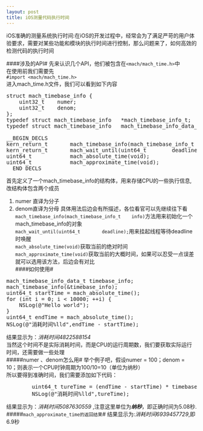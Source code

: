 ```yaml
---
layout: post
title: iOS测量代码执行时间
---
```


iOS准确的测量系统执行时间:在iOS的开发过程中，经常会为了满足严苛的用户体验要求，需要对某些功能和模块的执行时间进行控制，那么问题来了，如何高效的检测代码的执行时间

####涉及的API#
先来认识几个API，他们被包含在`<mach/mach_time.h>`中  
在使用前我们需要先  
`#import <mach/mach_time.h>`  
进入mach_time.h文件，我们可以看到如下内容 
<pre>
struct mach_timebase_info {
    uint32_t    numer;
    uint32_t    denom;
};
typedef struct mach_timebase_info   *mach_timebase_info_t;
typedef struct mach_timebase_info   mach_timebase_info_data_t;

__BEGIN_DECLS
kern_return_t       mach_timebase_info(mach_timebase_info_t    info);
kern_return_t       mach_wait_until(uint64_t        deadline);
uint64_t            mach_absolute_time(void);
uint64_t            mach_approximate_time(void);
__END_DECLS
</pre>
首先定义了一个mach_timebase_info的结构体，用来存储CPU的一些执行信息,改结构体包含两个成员  
1. numer 直译为分子  
2. denom直译为分母
具体用法后边会有所描述，各位看官可以先继续往下看  
`mach_timebase_info(mach_timebase_info_t    info)`方法用来初始化一个mach_timebase_info的对象  
`mach_wait_until(uint64_t        deadline);`用来挂起线程等待deadline时唤醒  
`mach_absolute_time(void)`获取当前的绝对时间
`mach_approximate_time(void)`获取当前的大概时间，如果可以忍受一点误差就可以选用该方法，后边会有对比  
####如何使用#
<pre>
mach_timebase_info_data_t timebase_info;
mach_timebase_info(&timebase_info);
uint64_t startTime = mach_absolute_time();
for (int i = 0; i < 10000; ++i) {
    NSLog(@"Hello world");
}
uint64_t endTime = mach_absolute_time();
NSLog(@"消耗时间%lld",endTime - startTime);
</pre>
结果显示为：*消耗时间4822588154*  
当然这个时间不是实际消耗时间，而是CPU的运行周期数，我们要获取实际运行时间，还需要做一些处理  
#####numer 、denom怎么用#
举个例子吧，假设numer = 100；denom = 10；则表示一个CPU时钟周期为100/10=10（单位为纳秒）  
所以要得到准确时间，我们需要添加如下代码：  
<pre>
        uint64_t tureTime = (endTime - startTime) * timebase_info.numer / timebase_info.denom;
        NSLog(@"消耗时间%lld",tureTime);
</pre>
结果显示为：*消耗时间5087630559*  ,注意这里单位为***纳秒***，即正确时间为5.08秒.    
#####`mach_approximate_time的返回结果`#
结果显示为:*消耗时间6939457729*,即6.9秒

